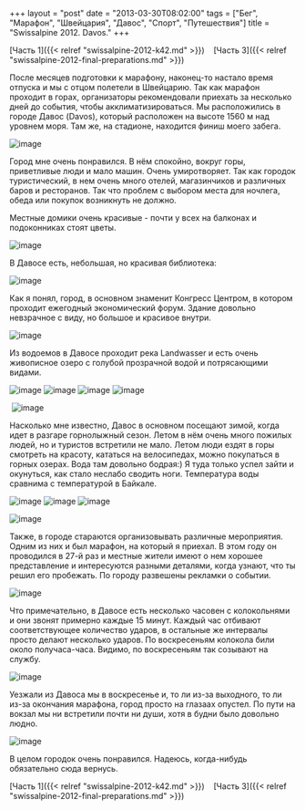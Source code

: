 +++
layout = "post"
date = "2013-03-30T08:02:00"
tags = ["Бег", "Марафон", "Швейцария", "Давос", "Спорт", "Путешествия"]
title = "Swissalpine 2012. Davos."
+++

[Часть 1]({{< relref "swissalpine-2012-k42.md" >}})    [Часть 3]({{< relref "swissalpine-2012-final-preparations.md" >}})

После месяцев подготовки к марафону, наконец-то настало время отпуска и мы с отцом полетели в Швейцарию. Так как марафон проходит в горах, организаторы рекомендовали приехать за несколько дней до события, чтобы акклиматизироваться. Мы расположились в городе Давос (Davos), который расположен на высоте 1560 м над уровнем моря. Там же, на стадионе, находится финиш моего забега.

![image](/images/a7218b5b37532fa01827075c7892ae58f5a6ebdf28d5e34b15571b79f444af76.jpg)

Город мне очень понравился. В нём спокойно, вокруг горы, приветливые люди и мало машин. Очень умиротворяет. Так как городок туристический, в нем очень много отелей, магазинчиков и различных баров и ресторанов. Так что проблем с выбором места для ночлега, обеда или покупок возникнуть не должно.

Местные домики очень красивые - почти у всех на балконах и подоконниках стоят цветы.

![image](/images/3fa2aec11be0f63813511a76443ade011c6cde463e55d569e2a602bd0c1776a0.jpg)

В Давосе есть, небольшая, но красивая библиотека:

![image](/images/b42c7bc0ecf8d55b565f9585285fef441d0e8ac762b6f62c087884f863381a08.jpg)

Как я понял, город, в основном знаменит Конгресс Центром, в котором проходит ежегодный экономический форум. Здание довольно невзрачное с виду, но большое и красивое внутри.

![image](/images/cbf47ed672cb34f52566ae828349144598008f755d33609ca6ea5d0ebe6589ab.jpg)

Из водоемов в Давосе проходит река Landwasser и есть очень живописное озеро с голубой прозрачной водой и потрясающими видами.

![image](/images/914ffe9c482044ebce77da7244000dee6e3c9d7f2c396dee70f0877cf188295c.jpg) ![image](/images/5c8dfafc0c2d1807432a1eb944a92811d5e11cfcea5eb5effe65bf21506804f3.jpg) ![image](/images/359a5fcd52e5e284e2078495d53d3554405cd08711f30618cdd2b1e7498f57e9.jpg) ![image](/images/a24ca825768e8e5379b6268d95b02420fb80d519698fc03e0e0d835991f0e09f.jpg)

 ![image](/images/ea100161c0352048e3b8f53943223c28e3462fa5bef9584fcb193c9937069271.jpg)

Насколько мне известно, Давос в основном посещают зимой, когда идет в разгаре горнолыжный сезон. Летом в нём очень много пожилых людей, но и туристов встретили не мало. Летом люди ездят в горы смотреть на красоту, кататься на велосипедах, можно покупаться в горных озерах. Вода там довольно бодрая:) Я туда только успел зайти и окунуться, как стало неслабо сводить ноги. Температура воды сравнима с температурой в Байкале.

![image](/images/f87071478b04c1c2faf843c870a658982921ece3e81c04bf27b28ce223bf7788.jpg) ![image](/images/432f090c58f68988641f87681abe0976e6fcc417b4a0391e41d9081cb842700f.jpg) ![image](/images/a407ed2b76f1417ad2a674efb84b88b311f690b9f70fd032d10467c9283c5b1e.jpg)

![image](/images/f681f9208d2276a5550833ec2d9acfc5613ce252957981ae18ceb23b00242b69.jpg)

Также, в городе стараются организовывать различные мероприятия. Одним из них и был марафон, на который я приехал. В этом году он проводился в 27-й раз и местные жители имеют о нем хорошее представление и интересуются разными деталями, когда узнают, что ты решил его пробежать. По городу развешены рекламки о событии.

![image](/images/95d3227543a805fb0e7bb4ac564fbbc3eaa69408a179b39200133cda036291ba.jpg)

Что примечательно, в Давосе есть несколько часовен с колокольнями и они звонят примерно каждые 15 минут. Каждый час отбивают соответствующее количество ударов, в остальные же интервалы просто делают несколько ударов. По воскресеньям колокола били около получаса-часа. Видимо, по воскресеньям так созывают на службу.

![image](/images/fa2d830000174f56427f2a2e138da92f49230554c5ebc55f4a8185209788b116.jpg)

Уезжали из Давоса мы в воскресенье и, то ли из-за выходного, то ли из-за окончания марафона, город просто на глазаах опустел. По пути на вокзал мы ни встретили почти ни души, хотя в будни было довольно людно.

![image](/images/b6c5a0474ebc997a37e4b710cb1dd69c6fbafe3a7cb5269d9e67d613c20463dd.jpg)

В целом городок очень понравился. Надеюсь, когда-нибудь обязательно сюда вернусь.

[Часть 1]({{< relref "swissalpine-2012-k42.md" >}})    [Часть 3]({{< relref "swissalpine-2012-final-preparations.md" >}})